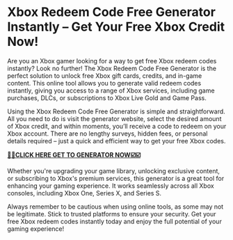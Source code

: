 # Xbox Redeem Code Free Generator Instantly – Get Your Free Xbox Credit Now!

Are you an Xbox gamer looking for a way to get free Xbox redeem codes instantly? Look no further! The Xbox Redeem Code Free Generator is the perfect solution to unlock free Xbox gift cards, credits, and in-game content. This online tool allows you to generate valid redeem codes instantly, giving you access to a range of Xbox services, including game purchases, DLCs, or subscriptions to Xbox Live Gold and Game Pass.

Using the Xbox Redeem Code Free Generator is simple and straightforward. All you need to do is visit the generator website, select the desired amount of Xbox credit, and within moments, you’ll receive a code to redeem on your Xbox account. There are no lengthy surveys, hidden fees, or personal details required – just a quick and efficient way to get your free Xbox codes.


[**🎯🎯CLICK HERE GET TO GENERATOR NOW☑️☑️**](https://free-tools.raj-solution.com/958f890)


Whether you're upgrading your game library, unlocking exclusive content, or subscribing to Xbox's premium services, this generator is a great tool for enhancing your gaming experience. It works seamlessly across all Xbox consoles, including Xbox One, Series X, and Series S.

Always remember to be cautious when using online tools, as some may not be legitimate. Stick to trusted platforms to ensure your security. Get your free Xbox redeem codes instantly today and enjoy the full potential of your gaming experience!
